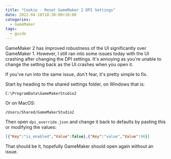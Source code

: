 ```yaml
---
title: "Cookie - Reset GameMaker 2 DPI Settings"
date: 2022-04-18T18:30:00+10:00
categories:
  - GameMaker
tags:
  - guide
---
```

GameMaker 2 has improved robustness of the UI significantly over GameMaker 1. However, I still ran into some issues today with the UI crashing after changing the DPI settings. It's annoying as you're unable to change the setting back as the UI crashes when you open it.

If you've run into the same issue, don't fear, it's pretty simple to fix.

Start by heading to the shared settings folder, on Windows that is:
```
C:\ProgramData\GameMakerStudio2
```
Or on MacOS:
```
/Users/Shared/GameMakerStudio2
```

Then open `dpi_override.json` and change it back to defaults by pasting this or modifying the values:
```json
[{"Key":"is_enabled","Value":false},{"Key":"value","Value":96}]
```

That should be it, hopefully GameMaker should open again without an issue.
